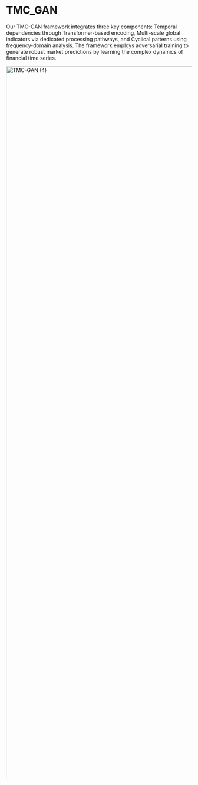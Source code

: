 # TMC_GAN

Our TMC-GAN framework integrates three key components: Temporal dependencies through Transformer-based encoding, Multi-scale global indicators via dedicated processing pathways, and Cyclical patterns using frequency-domain analysis. The framework employs adversarial training to generate robust market predictions by learning the complex dynamics of financial time series.

<img width="2132" height="1932" alt="TMC-GAN (4)" src="https://github.com/user-attachments/assets/c86f45cb-012c-402c-b4b8-af7fec065335" />
